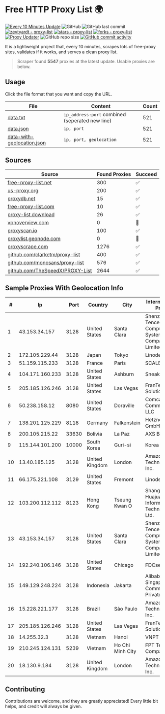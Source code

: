 
# Free HTTP Proxy List 🌍

[![Every 10 Minutes Update](https://github.com/mertguvencli/http-proxy-list/actions/workflows/main.yml/badge.svg?branch=main)](https://github.com/mertguvencli/http-proxy-list/actions/workflows/main.yml)
![GitHub](https://img.shields.io/github/license/mertguvencli/http-proxy-list)
![GitHub last commit](https://img.shields.io/github/last-commit/mertguvencli/http-proxy-list)
[![zevtyardt - proxy-list](https://img.shields.io/static/v1?label=zevtyardt&message=proxy-list&color=blue&logo=github)](https://github.com/zevtyardt/proxy-list "Go to GitHub repo")
[![stars - proxy-list](https://img.shields.io/github/stars/zevtyardt/proxy-list?style=social)](https://github.com/zevtyardt/proxy-list)
[![forks - proxy-list](https://img.shields.io/github/forks/zevtyardt/proxy-list?style=social)](https://github.com/zevtyardt/proxy-list)
[![Proxy Updater](https://github.com/zevtyardt/proxy-list/workflows/Proxy%20Updater/badge.svg)](https://github.com/zevtyardt/proxy-list/actions?query=workflow:"Proxy+Updater")
![GitHub repo size](https://img.shields.io/github/repo-size/zevtyardt/proxy-list)
[![GitHub commit activity](https://img.shields.io/github/commit-activity/m/zevtyardt/proxy-list?logo=commits)](https://github.com/zevtyardt/proxy-list/commits/main)

It is a lightweight project that, every 10 minutes, scrapes lots of free-proxy sites, validates if it works, and serves a clean proxy list.

> Scraper found **5547** proxies at the latest update. Usable proxies are below.

## Usage

Click the file format that you want and copy the URL.

|File|Content|Count|
|----|-------|-----|
|[data.txt](https://raw.githubusercontent.com/mertguvencli/http-proxy-list/main/proxy-list/data.txt)|`ip_address:port` combined (seperated new line)|521|
|[data.json](https://raw.githubusercontent.com/mertguvencli/http-proxy-list/main/proxy-list/data.json)|`ip, port`|521|
|[data-with-geolocation.json](https://raw.githubusercontent.com/mertguvencli/http-proxy-list/main/proxy-list/data-with-geolocation.json)|`ip, port, geolocation`|521|

## Sources

|Source|Found Proxies|Succeed|
|------|-------------|-------|
|[free-proxy-list.net](https://free-proxy-list.net)|300|✅|
|[us-proxy.org](https://www.us-proxy.org)|200|✅|
|[proxydb.net](http://proxydb.net)|15|✅|
|[free-proxy-list.com](https://free-proxy-list.com/?page=&port=&type%5B%5D=http&type%5B%5D=https&up_time=0&search=Search)|10|✅|
|[proxy-list.download](https://www.proxy-list.download/HTTP)|26|✅|
|[vpnoverview.com](https://vpnoverview.com/privacy/anonymous-browsing/free-proxy-servers)|0|🚫|
|[proxyscan.io](https://www.proxyscan.io)|100|✅|
|[proxylist.geonode.com](https://proxylist.geonode.com/api/proxy-list?limit=300&page=1&sort_by=lastChecked&sort_type=desc&protocols=http,https)|0|🚫|
|[proxyscrape.com](https://api.proxyscrape.com/v2/?request=displayproxies&protocol=http&timeout=10000&country=all&ssl=all&anonymity=all)|1276|✅|
|[github.com/clarketm/proxy-list](https://raw.githubusercontent.com/clarketm/proxy-list/master/proxy-list-raw.txt)|400|✅|
|[github.com/monosans/proxy-list](https://raw.githubusercontent.com/monosans/proxy-list/main/proxies/http.txt)|576|✅|
|[github.com/TheSpeedX/PROXY-List](https://raw.githubusercontent.com/TheSpeedX/PROXY-List/master/http.txt)|2644|✅|


## Sample Proxies With Geolocation Info

|#|Ip|Port|Country|City|Internet Service Provider|
|-|--|----|-------|----|-------------------------|
|1|43.153.34.157|3128|United States|Santa Clara|Shenzhen Tencent Computer Systems Company Limited|
|2|172.105.229.44|3128|Japan|Tokyo|Linode, LLC|
|3|51.159.115.233|3128|France|Paris|SCALEWAY|
|4|104.171.160.233|3128|United States|Ashburn|Sneaker Server|
|5|205.185.126.246|3128|United States|Las Vegas|FranTech Solutions|
|6|50.238.158.12|8080|United States|Doraville|Comcast Cable Communications, LLC|
|7|138.201.125.229|8118|Germany|Falkenstein|Hetzner Online GmbH|
|8|200.105.215.22|33630|Bolivia|La Paz|AXS Bolivia S. A.|
|9|115.144.101.200|10000|South Korea|Guri-si|Korea Telecom|
|10|13.40.185.125|3128|United Kingdom|London|Amazon Technologies Inc.|
|11|66.175.221.108|3129|United States|Fremont|Linode, LLC|
|12|103.200.112.112|8123|Hong Kong|Tseung Kwan O|Shanghai Huajuan Information Technology Co., Ltd.|
|13|43.153.34.157|3128|United States|Santa Clara|Shenzhen Tencent Computer Systems Company Limited|
|14|192.240.106.146|3128|United States|Chicago|FDCservers.net|
|15|149.129.248.224|3128|Indonesia|Jakarta|Alibaba.com Singapore E-Commerce Private Limited|
|16|15.228.221.177|3128|Brazil|São Paulo|Amazon Technologies Inc.|
|17|205.185.126.246|3128|United States|Las Vegas|FranTech Solutions|
|18|14.255.32.3|3128|Vietnam|Hanoi|VNPT|
|19|210.245.124.131|5239|Vietnam|Ho Chi Minh City|FPT Telecom Company|
|20|18.130.9.184|3128|United Kingdom|London|Amazon Technologies Inc.|



## Contributing

Contributions are welcome, and they are greatly appreciated! Every
little bit helps, and credit will always be given.


